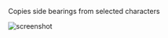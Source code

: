 Copies side bearings from selected characters

![screenshot](https://github.com/jtanadi/RoboFontScripts/blob/master/copy_sidebearings/Screen%20Shot%202017-08-28%20at%2011.57.23%20AM.png)
